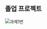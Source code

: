 ## 졸업 프로젝트

![과제1번](https://user-images.githubusercontent.com/49522908/145411725-6e4a2b22-427f-4098-bd37-7603768bad19.png)
